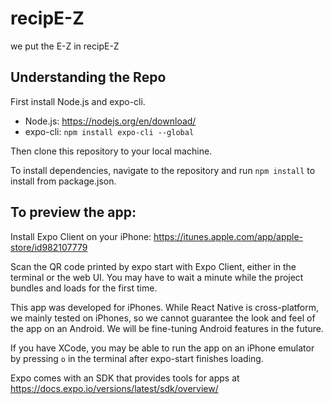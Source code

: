 # recipE-Z
we put the E-Z in recipE-Z

## Understanding the Repo

First install Node.js and expo-cli.
- Node.js: https://nodejs.org/en/download/
- expo-cli: `npm install expo-cli --global`

Then clone this repository to your local machine.

To install dependencies, navigate to the repository and run `npm install` to install from package.json.

## To preview the app:

Install Expo Client on your iPhone: https://itunes.apple.com/app/apple-store/id982107779

Scan the QR code printed by expo start with Expo Client, either in the terminal or the web UI. You may have to wait a minute while the project bundles and loads for the first time.

This app was developed for iPhones. While React Native is cross-platform, we mainly tested on iPhones, so we cannot guarantee the look and feel of the app on an Android. We will be fine-tuning Android features in the future.

If you have XCode, you may be able to run the app on an iPhone emulator by pressing `o` in the terminal after expo-start finishes loading. 

Expo comes with an SDK that provides tools for apps at https://docs.expo.io/versions/latest/sdk/overview/
